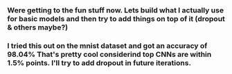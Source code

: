 ### Were getting to the fun stuff now. Lets build what I actually use for basic models and then try to add things on top of it (dropout & others maybe?)
### I tried this out on the mnist dataset and got an accuracy of 98.04% That's pretty cool considerind top CNNs are within 1.5% points. I'll try to add dropout in future iterations. 
